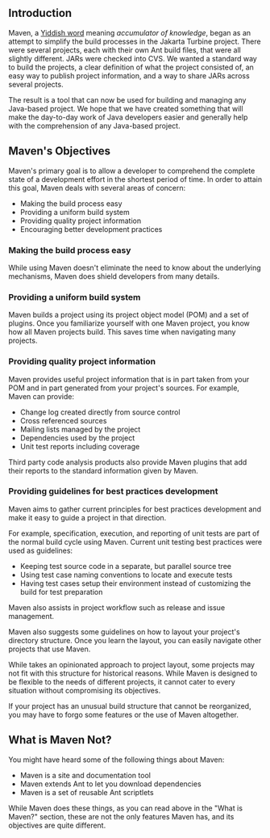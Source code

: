 ## Introduction
<!--
Licensed to the Apache Software Foundation (ASF) under one
or more contributor license agreements.  See the NOTICE file
distributed with this work for additional information
regarding copyright ownership.  The ASF licenses this file
to you under the Apache License, Version 2.0 (the
"License"); you may not use this file except in compliance
with the License.  You may obtain a copy of the License at

    http://www.apache.org/licenses/LICENSE-2.0

Unless required by applicable law or agreed to in writing,
software distributed under the License is distributed on an
"AS IS" BASIS, WITHOUT WARRANTIES OR CONDITIONS OF ANY
KIND, either express or implied.  See the License for the
specific language governing permissions and limitations
under the License.
-->

Maven, a [Yiddish word](https://en.wikipedia.org/wiki/Maven) meaning
*accumulator of knowledge*, began as an attempt to
simplify the build processes in the Jakarta Turbine project. There were
several projects, each with their own Ant build files, that were all
slightly different. JARs were checked into CVS. We wanted a standard
way to build the projects, a clear definition of what the project
consisted of, an easy way to publish project information, and a way to
share JARs across several projects.

The result is a tool that can now be used for building and managing any
Java-based project. We hope that we have created something that will
make the day-to-day work of Java developers easier and generally help
with the comprehension of any Java-based project.

## Maven's Objectives

Maven's primary goal is to allow a developer to comprehend the complete
state of a development effort in the shortest period of time. In order
to attain this goal, Maven deals with several areas of concern:

- Making the build process easy
- Providing a uniform build system
- Providing quality project information
- Encouraging better development practices

### Making the build process easy

While using Maven doesn't eliminate the need to know about the
underlying mechanisms, Maven does shield developers from many details.

### Providing a uniform build system

Maven builds a project using its project object model (POM) and
a set of plugins. Once you familiarize yourself with one Maven
project, you know how all Maven projects build.
This saves time when navigating many projects.

### Providing quality project information

Maven provides useful project information that is in part
taken from your POM and in part generated from your project's sources.
For example, Maven can provide:

-   Change log created directly from source control
-   Cross referenced sources
-   Mailing lists managed by the project
-   Dependencies used by the project
-   Unit test reports including coverage

Third party code analysis products also provide Maven plugins that add their
reports to the standard information given by
Maven.

### Providing guidelines for best practices development

Maven aims to gather current principles for best practices development
and make it easy to guide a project in that direction.

For example, specification, execution, and reporting of unit tests are
part of the normal build cycle using Maven. Current unit testing best
practices were used as guidelines:

-   Keeping test source code in a separate, but parallel source tree
-   Using test case naming conventions to locate and execute tests
-   Having test cases setup their environment instead of
    customizing the build for test preparation

Maven also assists in project workflow such as release and issue management.

Maven also suggests some guidelines on how to layout your project's
directory structure. Once you learn the layout, you can easily
navigate other projects that use Maven.

While takes an opinionated approach to project layout, some projects
may not fit with this structure for historical reasons. While Maven is
designed to be flexible to the needs of different projects,
it cannot cater to every situation without compromising its objectives.

If your project has an unusual build structure that 
cannot be reorganized, you may have to forgo some features or the use of
Maven altogether.

## What is Maven Not?

You might have heard some of the following things about Maven:

-   Maven is a site and documentation tool
-   Maven extends Ant to let you download dependencies
-   Maven is a set of reusable Ant scriptlets

While Maven does these things, as you can read above in the "What is
Maven?" section, these are not the only features Maven has, and its
objectives are quite different.

